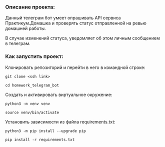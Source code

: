 ### Описание проекта:

Данный телеграм бот умеет опрашивать API сервиса Практикум.Домашка и проверять статус отправленной на ревью домашней работы. 

В случае изменений статуса, уведомляет об этом личным сообщением в телеграм.


### Как запустить проект:

Клонировать репозиторий и перейти в него в командной строке:

```
git clone <ssh link>
```

```
cd homework_telegram_bot
```

Cоздать и активировать виртуальное окружение:

```
python3 -m venv venv
```

```
source venv/bin/activate
```

Установить зависимости из файла requirements.txt:

```
python3 -m pip install --upgrade pip
```

```
pip install -r requirements.txt
```
